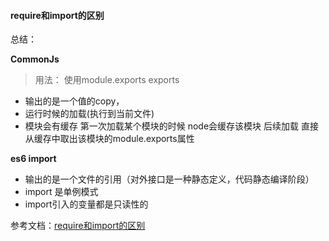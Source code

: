 #### require和import的区别  



总结： 

**CommonJs** 

> 用法： 使用module.exports  exports

- 输出的是一个值的copy，
- 运行时候的加载(执行到当前文件)
- 模块会有缓存 第一次加载某个模块的时候 node会缓存该模块 后续加载 直接从缓存中取出该模块的module.exports属性



**es6 import**

- 输出的是一个文件的引用（对外接口是一种静态定义，代码静态编译阶段）
- import 是单例模式  
- import引入的变量都是只读性的




参考文档：[require和import的区别](https://segmentfault.com/a/1190000021911869)